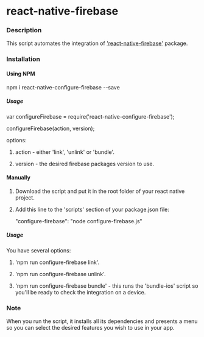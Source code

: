 # react-native-firebase

### Description

This script automates the integration of ['react-native-firebase'](https://invertase.io/react-native-firebase) package.

### Installation

#### Using NPM

npm i react-native-configure-firebase --save

##### Usage

var configureFirebase = require('react-native-configure-firebase');

configureFirebase(action, version);


options:

1) action - either 'link', 'unlink' or 'bundle'.

2) version - the desired firebase packages version to use.



#### Manually

1) Download the script and put it in the root folder of your react native project.

2) Add this line to the 'scripts' section of your package.json file:

      "configure-firebase": "node configure-firebase.js"

##### Usage

You have several options:

1) 'npm run configure-firebase link'.

2) 'npm run configure-firebase unlink'.

3) 'npm run configure-firebase bundle' - this runs the 'bundle-ios' script so you'll be ready to check the integration on a device.

### Note

When you run the script, it installs all its dependencies and presents a menu so you can select the desired features you wish to use in your app.
